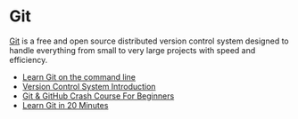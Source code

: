 # Git

[Git](https://git-scm.com/) is a free and open source distributed version control system designed to handle everything from small to very large projects with speed and efficiency.

- [Learn Git on the command line](https://github.com/jlord/git-it-electron)
- [Version Control System Introduction](https://www.youtube.com/watch?v=zbKdDsNNOhg)
- [Git & GitHub Crash Course For Beginners](https://www.youtube.com/watch?v=SWYqp7iY_Tc)
- [Learn Git in 20 Minutes](https://youtu.be/Y9XZQO1n_7c?t=21)
